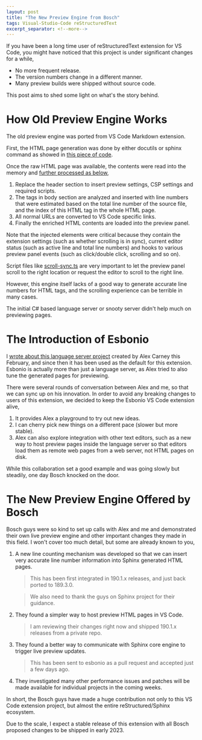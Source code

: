 ```yaml
---
layout: post
title: "The New Preview Engine from Bosch"
tags: Visual-Studio-Code reStructuredText
excerpt_separator: <!--more-->
---
```


If you have been a long time user of reStructuredText extension for VS Code, you might have noticed that this project is under significant changes for a while,

* No more frequent release.
* The version numbers change in a different manner.
* Many preview builds were shipped without source code.

This post aims to shed some light on what's the story behind.

<!--more-->
# How Old Preview Engine Works

The old preview engine was ported from VS Code Markdown extension.

First, the HTML page generation was done by either docutils or sphinx command as showed in [this piece of code](https://github.com/vscode-restructuredtext/vscode-restructuredtext/blob/189.3.0/src/preview/rstEngine.ts#L22).

Once the raw HTML page was available, the contents were read into the memory and [further processed as below](https://github.com/vscode-restructuredtext/vscode-restructuredtext/blob/189.3.0/src/preview/previewContentProvider.ts#L47),

1. Replace the header section to insert preview settings, CSP settings and required scripts.
1. The tags in body section are analyzed and inserted with line numbers that were estimated based on the total line number of the source file, and the index of this HTML tag in the whole HTML page.
1. All normal URLs are converted to VS Code specific links.
1. Finally the enriched HTML contents are loaded into the preview panel.

Note that the injected elements were critical because they contain the extension settings (such as whether scrolling is in sync), current editor status (such as active line and total line numbers) and hooks to various preview panel events (such as click/double click, scrolling and so on).

Script files like [scroll-sync.ts](https://github.com/vscode-restructuredtext/vscode-restructuredtext/blob/189.3.0/preview-src/scroll-sync.ts) are very important to let the preview panel scroll to the right location or request the editor to scroll to the right line.

However, this engine itself lacks of a good way to generate accurate line numbers for HTML tags, and the scrolling experience can be terrible in many cases.

The initial C# based language server or snooty server didn't help much on previewing pages.

# The Introduction of Esbonio
I [wrote about this language server project](/posts/new-language-server-and-case-study/) created by Alex Carney this February, and since then it has been used as the default for this extension. Esbonio is actually more than just a language server, as Alex tried to also tune the generated pages for previewing.

There were several rounds of conversation between Alex and me, so that we can sync up on his innovation. In order to avoid any breaking changes to users of this extension, we decided to keep the Esbonio VS Code extension alive,

1. It provides Alex a playground to try out new ideas.
1. I can cherry pick new things on a different pace (slower but more stable).
1. Alex can also explore integration with other text editors, such as a new way to host preview pages inside the language server so that editors load them as remote web pages from a web server, not HTML pages on disk.

While this collaboration set a good example and was going slowly but steadily, one day Bosch knocked on the door.

# The New Preview Engine Offered by Bosch
Bosch guys were so kind to set up calls with Alex and me and demonstrated their own live preview engine and other important changes they made in this field. I won't cover too much detail, but some are already known to you,

1. A new line counting mechanism was developed so that we can insert very accurate line number information into Sphinx generated HTML pages.

   > This has been first integrated in 190.1.x releases, and just back ported to 189.3.0.

   > We also need to thank the guys on Sphinx project for their guidance.

1. They found a simpler way to host preview HTML pages in VS Code.

   > I am reviewing their changes right now and shipped 190.1.x releases from a private repo.

1. They found a better way to communicate with Sphinx core engine to trigger live preview updates.

   > This has been sent to esbonio as a pull request and accepted just a few days ago.

1. They investigated many other performance issues and patches will be made available for individual projects in the coming weeks.

In short, the Bosch guys have made a huge contribution not only to this VS Code extension project, but almost the entire reStructured/Sphinx ecosystem.




Due to the scale, I expect a stable release of this extension with all Bosch proposed changes to be shipped in early 2023.
